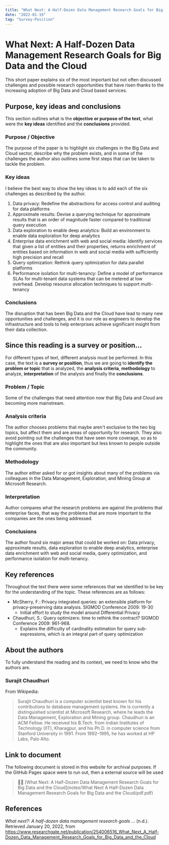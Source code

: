 ```yaml
---
title: "What Next: A Half-Dozen Data Management Research Goals for Big Data and the Cloud"
date: "2022-01-19"
tag: "Survey-Position"
---
```


# What Next: A Half-Dozen Data Management Research Goals for Big Data and the Cloud
This short paper explains six of the most important but not often discussed challenges and possible research opportunities that have risen thanks to the increasing adoption of Big Data and Cloud based services.

## Purpose, key ideas and conclusions
This section outlines what is the **objective or purpose of the text**, what were the **key ideas** identified and the **conclusions** provided.

### Purpose / Objective
The purpose of the paper is to highlight six challenges in the Big Data and Cloud sector, describe why the problem exists, and in some of the challenges the author also outlines some first steps that can be taken to tackle the problem.

### Key ideas
I believe the best way to show the key ideas is to add each of the six challenges as described by the author.
1. Data privacy: Redefine the abstractions for access control and auditing for data platforms
2. Approximate results: Devise a querying technique for approximate results that is an order of magnitude faster compared to traditional query execution
3. Data exploration to enable deep analytics: Build an environment to enable data exploration for deep analytics
4. Enterprise data enrichment with web and social media: Identify services that given a list of entities and their properties, returns enrichment of entities based on information in web and social media with sufficiently high precision and recall
5. Query optimization: Rethink query optimization for data parallel platforms
6. Performance isolation for multi-tenancy: Define a model of performance SLAs for multi-tenant data systems that can be metered at low overhead. Develop resource allocation techniques to support multi-tenancy

### Conclusions
The disruption that has been Big Data and the Cloud have lead to many new opportunities and challenges, and it is our role as engineers to develop the infrastructure and tools to help enterprises achieve significant insight from their data collection.

## Since this reading is a survey or position...
For different types of text, different analysis must be performed. In this case, the text is a **survey or position**, thus we are going to **identify the problem or topic** that is analyzed, the **analysis criteria**, **methodology** to analyze, **interpretation** of the analysis and finally the **conclusions**.

### Problem / Topic
Some of the challenges that need attention now that Big Data and Cloud are becoming more mainstream.

### Analysis criteria
The author chooses problems that maybe aren't exclusive to the two big topics, but affect them and are areas of opportunity for research. They also avoid pointing out the challenges that have seen more coverage, so as to highlight the ones that are also important but less known to people outside the community.

### Methodology
The author either asked for or got insights about many of the problems via colleagues in the Data Management, Exploration, and Mining Group at Microsoft Research. 

### Interpretation
Author compares what the research problems are against the problems that enterprise faces, that way the problems that are more important to the companies are the ones being addressed.

### Conclusions
The author found six major areas that could be worked on: Data privacy, approximate results, data exploration to enable deep analytics, enterprise data enrichment with web and social media, query optimization, and performance isolation for multi-tenancy.

## Key references 
Throughout the text there were some references that we identified to be key for the understanding of the topic. These references are as follows:

* McSherry, F.: Privacy integrated queries: an extensible platform for privacy-preserving data analysis. SIGMOD Conference 2009: 19-30
	* Initial effort to study the model around Differential Privacy
* Chaudhuri, S.: Query optimizers: time to rethink the contract? SIGMOD Conference 2009: 961-968.
	* Explains the difficulty of cardinality estimation for query sub-expressions, which is an integral part of query optimization

## About the authors
To fully understand the reading and its context, we need to know who the authors are. 

### Surajit Chaudhuri
From Wikipedia:

> Surajit Chaudhuri is a computer scientist best known for his contributions to database management systems. He is currently a distinguished scientist at Microsoft Research, where he leads the Data Management, Exploration and Mining group. Chaudhuri is an ACM Fellow. He received his B.Tech. from Indian Institutes of Technology (IIT), Kharagpur, and his Ph.D. in computer science from Stanford University in 1991. From 1992–1995, he has worked at HP Labs, Palo Alto.

## Link to document
The following document is stored in this website for archival purposes. If the GitHub Pages space were to run out, then a external source will be used

> 🔗📄 [What Next: A Half-Dozen Data Management Research Goals for Big Data and the Cloud](notes/What Next A Half-Dozen Data Management Research Goals for Big Data and the Cloud/pdf.pdf)

## References
_What next?: A half-dozen data management research goals ..._ (n.d.). Retrieved January 20, 2022, from https://www.researchgate.net/publication/254006516_What_Next_A_Half-Dozen_Data_Management_Research_Goals_for_Big_Data_and_the_Cloud